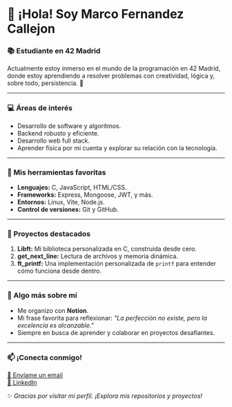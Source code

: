 # 👋 ¡Hola! Soy Marco Fernandez Callejon  

### 📚 Estudiante en 42 Madrid  
Actualmente estoy inmerso en el mundo de la programación en 42 Madrid, donde estoy aprendiendo a resolver problemas con creatividad, lógica y, sobre todo, persistencia. 🚀  

---

### 💻 Áreas de interés  
- Desarrollo de software y algoritmos.  
- Backend robusto y eficiente.  
- Desarrollo web full stack.  
- Aprender física por mi cuenta y explorar su relación con la tecnología.  

---

### 🔧 Mis herramientas favoritas  
- **Lenguajes:** C, JavaScript, HTML/CSS.  
- **Frameworks:** Express, Mongoose, JWT, y más.  
- **Entornos:** Linux, Vite, Node.js.  
- **Control de versiones:** Git y GitHub.  

---

### 🌟 Proyectos destacados  
1. **Libft:** Mi biblioteca personalizada en C, construida desde cero.  
2. **get_next_line:** Lectura de archivos y memoria dinámica.  
3. **ft_printf:** Una implementación personalizada de `printf` para entender cómo funciona desde dentro. 

---

### 🤔 Algo más sobre mí  
- Me organizo con **Notion**.  
- Mi frase favorita para reflexionar: _"La perfección no existe, pero la excelencia es alcanzable."_  
- Siempre en busca de aprender y colaborar en proyectos desafiantes.  

---

### 📫 ¡Conecta conmigo!  
[📧 Envíame un email](mailto:marco.fernandezcallejon@hotmail.com)  
[🔗 LinkedIn]([https://linkedin.com/in/marco-fernandez-callejon](https://www.linkedin.com/in/marco-fernandez-12b061343/))  

✨ _Gracias por visitar mi perfil. ¡Explora mis repositorios y proyectos!_  
